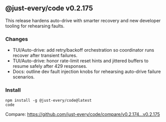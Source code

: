## @just-every/code v0.2.175

This release hardens auto-drive with smarter recovery and new developer tooling for rehearsing faults.

### Changes

- TUI/Auto-drive: add retry/backoff orchestration so coordinator runs recover after transient failures.
- TUI/Auto-drive: honor rate-limit reset hints and jittered buffers to resume safely after 429 responses.
- Docs: outline dev fault injection knobs for rehearsing auto-drive failure scenarios.

### Install

```
npm install -g @just-every/code@latest
code
```

Compare: https://github.com/just-every/code/compare/v0.2.174...v0.2.175
